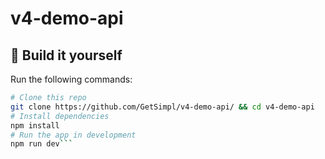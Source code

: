 # v4-demo-api

## :hammer: Build it yourself

Run the following commands:

```bash
# Clone this repo
git clone https://github.com/GetSimpl/v4-demo-api/ && cd v4-demo-api
# Install dependencies
npm install
# Run the app in development
npm run dev```
